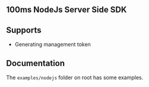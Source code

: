 ## 100ms NodeJs Server Side SDK

## Supports

* Generating management token


## Documentation

The `examples/nodejs` folder on root has some examples.
